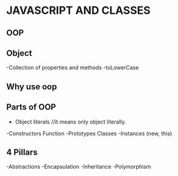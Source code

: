 # JAVASCRIPT AND CLASSES

## OOP

## Object
-Collection of properties and methods
-toLowerCase

## Why use oop

## Parts of OOP
- Object literals //it means only object literally.

-Constructors Function
-Prototypes
Classes
-Instances (new, this)

## 4 Pillars
-Abstractions
-Encapsulation
-Inheritance
-Polymorphism